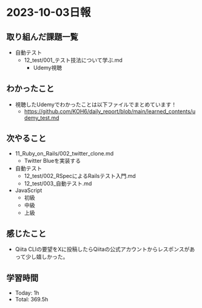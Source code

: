 # 2023-10-03日報

## 取り組んだ課題一覧
* 自動テスト
  * 12_test/001_テスト技法について学ぶ.md
    * Udemy視聴

## わかったこと
* 視聴したUdemyでわかったことは以下ファイルでまとめています！
  * https://github.com/KOH6/daily_report/blob/main/learned_contents/udemy_test.md

## 次やること
* 11_Ruby_on_Rails/002_twitter_clone.md
  * Twitter Blueを実装する
* 自動テスト
  * 12_test/002_RSpecによるRailsテスト入門.md
  * 12_test/003_自動テスト.md
* JavaScript
  * 初級
  * 中級
  * 上級

## 感じたこと
* Qiita CLIの要望をXに投稿したらQiitaの公式アカウントからレスポンスがあって少し嬉しかった。

## 学習時間
* Today: 1h
* Total: 369.5h